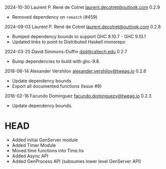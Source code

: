 2024-10-30 Laurent P. René de Cotret <laurent.decotret@outlook.com> 0.2.9

* Removed dependency on `rematch` (#459)

2024-09-03 Laurent P. René de Cotret <laurent.decotret@outlook.com> 0.2.8

* Bumped dependency bounds to support GHC 8.10.7 - GHC 9.10.1
* Updated links to point to Distributed Haskell monorepo

2024-03-25  David Simmons-Duffin <dsd@caltech.edu> 0.2.7

* Bump dependencies to build with ghc-9.8.

2018-06-14  Alexander Vershilov <alexander.vershilov@tweag.io> 0.2.6

* Update dependency bounds
* Export all documented functions (Issue #9)

2016-02-16  Facundo Domínguez <facundo.dominguezy@tweag.io>  0.2.3

* Update dependency bounds.

# HEAD

* Added initial GenServer module
* Added Timer Module
* Moved time functions into Time.hs
* Added Async API
* Added GenProcess API (subsumes lower level GenServer API)

